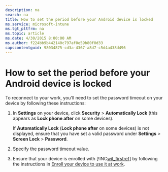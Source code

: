 ```yaml
---
description: na
search: na
title: How to set the period before your Android device is locked
ms.service: microsoft-intune
ms.tgt_pltfrm: na
ms.topic: article
ms.date: 4/30/2015 8:00:00 AM
ms.author: f224bb9b442140c797af0e59b80f0d33
capscontentguid: 98034875-cd3a-4367-a8d7-c5d4a438d496
---
```

# How to set the period before your Android device is locked
To reconnect to your work, you’ll need to set the password timeout on your device by following these instructions:

1. In **Settings** on your device, click **Security** &gt; **Automatically Lock** (this appears as **Lock phone after** on some devices).

   If **Automatically Lock** (**Lock phone after** on some devices) is not displayed, ensure that you have set a valid password under **Settings** &gt; **Screen Lock** &gt; **Password**.

2. Specify the password timeout value.

3. Ensure that your device is enrolled with [!INC[wit_firstref](../Token/wit_firstref_md.md)] by following the instructions in [Enroll your device to use it at work](http://go.microsoft.com/fwlink/?LinkId=519071).

